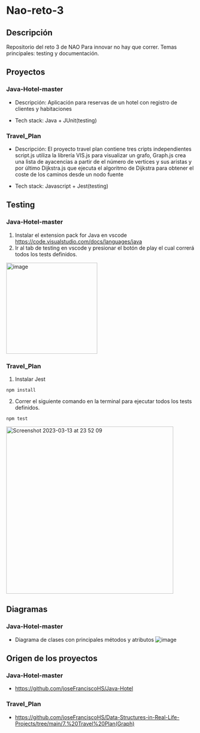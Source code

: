 # Nao-reto-3

## Descripción

Repositorio del reto 3 de NAO Para innovar no hay que correr. 
Temas principales: testing y documentación.

## Proyectos

### Java-Hotel-master

* Descripción: Aplicación para reservas de un hotel con registro de clientes y habitaciones

* Tech stack: Java + JUnit(testing)

### Travel_Plan

* Descripción: El proyecto travel plan contiene tres cripts independientes script.js utiliza la librería VIS.js para visualizar un grafo, Graph.js crea una lista de ayacencias a partir de el número de vertices y sus aristas y por último Dijkstra.js que ejecuta el algoritmo de Dijkstra para obtener el coste de los caminos desde un nodo fuente

* Tech stack: Javascript + Jest(testing)

## Testing

### Java-Hotel-master

1. Instalar el extension pack for Java en vscode https://code.visualstudio.com/docs/languages/java
2. Ir al tab de testing en vscode y presionar el botón de play el cual correrá todos los tests definidos.

<img width="243" alt="image" src="https://user-images.githubusercontent.com/11589590/224907395-fd2585e6-f71f-40a7-98ae-e96f6d1834cf.png">

### Travel_Plan

1. Instalar Jest
```
npm install
```
2. Correr el siguiente comando en la terminal para ejecutar todos los tests definidos.
```
npm test  
```
<img width="446" alt="Screenshot 2023-03-13 at 23 52 09" src="https://user-images.githubusercontent.com/11589590/224909012-2ca23a69-5580-4102-a002-58ef01b37eb0.png">

## Diagramas

### Java-Hotel-master

* Diagrama de clases con principales métodos y atributos
![image](https://user-images.githubusercontent.com/11589590/224932130-5827be45-7778-42ea-a027-4c66b04281db.png)

## Origen de los proyectos

### Java-Hotel-master

* https://github.com/joseFranciscoHS/Java-Hotel

### Travel_Plan

* https://github.com/joseFranciscoHS/Data-Structures-in-Real-Life-Projects/tree/main/7.%20Travel%20Plan(Graph)
